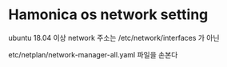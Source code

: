 # Hamonica os network setting



ubuntu 18.04 이상 network 주소는 /etc/network/interfaces 가 아닌

etc/netplan/network-manager-all.yaml 파일을 손본다



